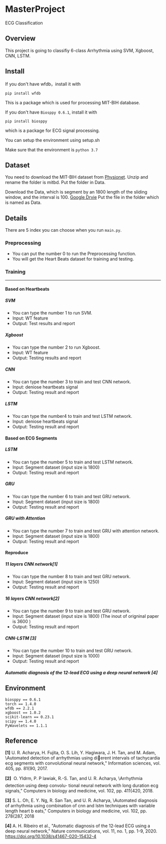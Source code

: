 # MasterProject
ECG Classification

## Overview

This project is going to classifiy 6-class Arrhythmia using SVM, Xgboost, CNN, LSTM. 

## Install

If you don't have wfdb，install it with

```
pip install wfdb
```

This is a package which is used for processing MIT-BIH database. 

If you don't have `Biosppy 0.6.1`, install it with 

```
pip install biosppy
```

which is a package for ECG signal processing. 

You can setup the environment using setup.sh

Make sure that the environment is `python 3.7`

## Dataset

You need to download the MIT-BIH dataset from [Physionet](https://storage.googleapis.com/mitdb-1.0.0.physionet.org/mit-bih-arrhythmia-database-1.0.0.zip). Unzip and rename the folder is mitbd. Put the folder in Data. 

Download the Data, which is segment by an 1800 length of the sliding window, and the interval is 100.  [Google Drvie](https://drive.google.com/file/d/1uce2k-iDb8Kd1tAYrvQlX7Hd1hsU-xno/view?usp=sharing) Put the file in the folder which is named as Data. 

## Details

There are 5 index you can choose when you run `main.py`. 

### Preprocessing

* You can put the number 0 to run the Preprocessing function. 
* You will get the Heart Beats dataset for training and testing. 

### Training

****

#### Based on Heartbeats

##### SVM

* You can type the number 1 to run SVM. 
* Input: WT feature
* Output: Test results and report

##### Xgboost

* You can type the number 2 to run Xgboost. 
* Input: WT feature
* Output: Testing results and report

##### CNN

* You can type the number 3 to train and test CNN network. 
* Input: deniose heartbeats signal
* Output: Testing result and report

##### LSTM

* You can type the number4 to train and test LSTM network. 
* Input: deniose heartbeats signal
* Output: Testing result and report

#### Based on ECG Segments

##### LSTM

* You can type the number 5 to train and test LSTM network. 
* Input: Segment dataset (input size is 1800)
* Output: Testing result and report

##### GRU 

* You can type the number 6 to train and test GRU network. 
* Input: Segment dataset (input size is 1800)
* Output: Testing result and report

##### GRU with Attention

* You can type the number 7 to train and test GRU with attention network. 
* Input: Segment dataset (input size is 1800)
* Output: Testing result and report

#### Reproduce

##### 11  layers CNN network[1]

* You can type the number 8 to train and test GRU network. 
* Input: Segment dataset (input size is 1250)
* Output: Testing result and report

##### 16  layers CNN network[2]

* You can type the number 9 to train and test GRU network. 
* Input: Segment dataset (input size is 1800) (The inout of origninal paper is 3600 )
* Output: Testing result and report

##### CNN-LSTM [3]

* You can type the number 10 to train and test GRU network. 
* Input: Segment dataset (input size is 1000)
* Output: Testing result and report

##### Automatic diagnosis of the 12-lead ECG using a deep neural network [4]

## Environment

```
biosppy == 0.6.1
torch == 1.4.0
wfdb == 2.2.1
xgboost == 1.0.2
scikit-learn == 0.23.1
scipy == 1.4.0
PyWavelets == 1.1.1
```



## Reference

**[1]** U. R. Acharya, H. Fujita, O. S. Lih, Y. Hagiwara, J. H. Tan, and M. Adam, \Automated detection of arrhythmias using dierent intervals of tachycardia ecg segments with convolutional neural network," Information sciences, vol. 405, pp. 81{90, 2017. 

**[2]**  O. Yldrm, P. P  lawiak, R.-S. Tan, and U. R. Acharya, \Arrhythmia detection using deep convolu- tional neural network with long duration ecg signals," Computers in biology and medicine, vol. 102, pp. 411{420, 2018. 

**[3]** S. L. Oh, E. Y. Ng, R. San Tan, and U. R. Acharya, \Automated diagnosis of arrhythmia using combination of cnn and lstm techniques with variable length heart b eats," Computers in biology and medicine, vol. 102, pp. 278{287, 2018

**[4]** A. H. Ribeiro et al., "Automatic diagnosis of the 12-lead ECG using a deep neural network," Nature communications, vol. 11, no. 1, pp. 1-9, 2020. https://doi.org/10.1038/s41467-020-15432-4